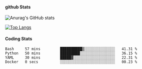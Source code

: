 #### github Stats
![Anurag's GitHub stats](https://github-readme-stats.vercel.app/api?username=reduhq&theme=react&show_icons=true&hide=contribs,prs)

[![Top Langs](https://github-readme-stats.vercel.app/api/top-langs/?username=reduhq&layout=compact&theme=react)](https://github.com/anuraghazra/github-readme-stats)

#### Coding Stats
<!--START_SECTION:waka-->

```text
Bash     57 mins         ██████████▒░░░░░░░░░░░░░░   41.31 %
Python   50 mins         █████████░░░░░░░░░░░░░░░░   36.15 %
YAML     30 mins         █████▓░░░░░░░░░░░░░░░░░░░   22.31 %
Docker   0 secs          ░░░░░░░░░░░░░░░░░░░░░░░░░   00.23 %
```

<!--END_SECTION:waka-->